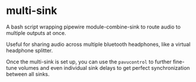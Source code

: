 # multi-sink

A bash script wrapping pipewire module-combine-sink to route audio to multiple outputs at once.

Useful for sharing audio across multiple bluetooth headphones, like a virtual headphone splitter.

Once the multi-sink is set up, you can use the `pavucontrol` to further fine-tune volumes and even individual sink delays to get perfect synchronization between all sinks.
